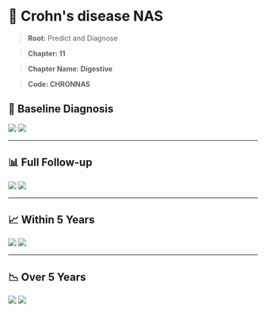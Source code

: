 # 🧬 Crohn's disease NAS
    
> **Root:** Predict and Diagnose

> **Chapter: 11**

> **Chapter Name: Digestive**

> **Code: CHRONNAS**

## 🧪 Baseline Diagnosis

<img src="/Predict/Figures/Baseline/IMP/CHRONNAS.png" />

<CsvTableIMP src="/Predict_Data/Baseline/IMP/IMP_CHRONNAS.csv" label="🔍 View full results" />

<img src="/Predict/Figures/Baseline/ROC/CHRONNAS.png" />

<CsvTableROC src="/Predict_Data/Baseline/EVA/CHRONNAS.csv" label="🔍 View full results" />

---

## 📊 Full Follow-up

<img src="/Predict/Figures/ALL/IMP/CHRONNAS.png" />

<CsvTableIMP src="/Predict_Data/ALL/IMP/IMP_CHRONNAS.csv" label="🔍 View full results" />

<img src="/Predict/Figures/ALL/ROC/CHRONNAS.png" />

<CsvTableROC src="/Predict_Data/ALL/EVA/CHRONNAS.csv" label="🔍 View full results" />

---

## 📈 Within 5 Years

<img src="/Predict/Figures/FYears/IMP/CHRONNAS.png" />

<CsvTableIMP src="/Predict_Data/FYears/IMP/IMP_CHRONNAS.csv" label="🔍 View full results" />

<img src="/Predict/Figures/FYears/ROC/CHRONNAS.png" />

<CsvTableROC src="/Predict_Data/FYears/EVA/CHRONNAS.csv" label="🔍 View full results" />

---

## 📉 Over 5 Years

<img src="/Predict/Figures/OverFYears/IMP/CHRONNAS.png" />

<CsvTableIMP src="/Predict_Data/OverFYears/IMP/IMP_CHRONNAS.csv" label="🔍 View full results" />

<img src="/Predict/Figures/OverFYears/ROC/CHRONNAS.png" />

<CsvTableROC src="/Predict_Data/OverFYears/EVA/CHRONNAS.csv" label="🔍 View full results" />
